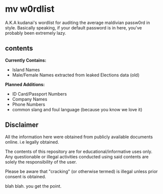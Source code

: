 # mv w0rdlist

A.K.A kudanai's wordlist for auditing the average maldivian passw0rd in style. Basically speaking, if your default password is in here, you've probably been extremely lazy.

## contents

**Currently Contains:**  

 * Island Names
 * Male/Female Names extracted from leaked Elections data (old)
 
**Planned Additions:**

 * ID Card/Passport Numbers
 * Company Names
 * Phone Numbers
 * common slang and foul language (because you know we love it)
 
## Disclaimer

All the information here were obtained from publicly available documents online. i.e legally obtained.

The contents of this repository are for educational/informative uses only. Any questionable or illegal activities conducted using said contents are solely the responsibility of the user.

Please be aware that "cracking" (or otherwise termed) is illegal unless prior consent is obtained.

blah blah. you get the point.